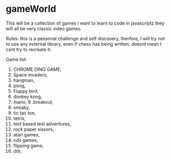 # gameWorld

This will be a collection of games I want to learn to code in javascriptz they will all be very classic video games.

Rules: this is a peesonal challenge and self discovery, therfore, I will try not to use any external library, even if chess has being written. doesnt mean I cant try to recreate it.

Game list:

1. CHROME DINO GAME,
2. Space invaders,
3. hangman,
4. pong,
5. Flappy bird,
6. donkey kong,
7. mario,
8 .breakout,
9. sneaky,
10. tic tac toe,
11. tetris,
12. text based text adventures,
13. rock paper sissors,
14. atari games,
15. nds games,
16. flipping game,
17. ddr,
